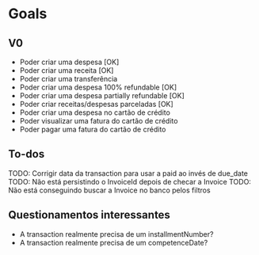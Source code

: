 # Goals

## V0

- Poder criar uma despesa [OK]
- Poder criar uma receita [OK]
- Poder criar uma transferência
- Poder criar uma despesa 100% refundable [OK]
- Poder criar uma despesa partially refundable [OK]
- Poder criar receitas/despesas parceladas [OK]
- Poder criar uma despesa no cartão de crédito
- Poder visualizar uma fatura do cartão de crédito
- Poder pagar uma fatura do cartão de crédito

## To-dos

TODO: Corrigir data da transaction para usar a paid ao invés de due_date
TODO: Não está persistindo o InvoiceId depois de checar a Invoice
TODO: Não está conseguindo buscar a Invoice no banco pelos filtros

## Questionamentos interessantes

- A transaction realmente precisa de um installmentNumber?
- A transaction realmente precisa de um competenceDate?
